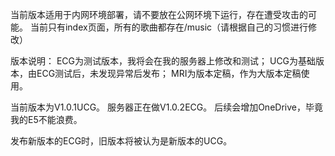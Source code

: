 当前版本适用于内网环境部署，请不要放在公网环境下运行，存在遭受攻击的可能。
当前只有index页面，所有的歌曲都存在/music（请根据自己的习惯进行修改）

版本说明：
ECG为测试版本，我将会在我的服务器上修改和测试；
UCG为基础版本，由ECG测试后，未发现异常后发布；
MRI为版本定稿，作为大版本定稿使用。

当前版本为V1.0.1UCG。
服务器正在做V1.0.2ECG。
后续会增加OneDrive，毕竟我的E5不能浪费。

发布新版本的ECG时，旧版本将被认为是新版本的UCG。
